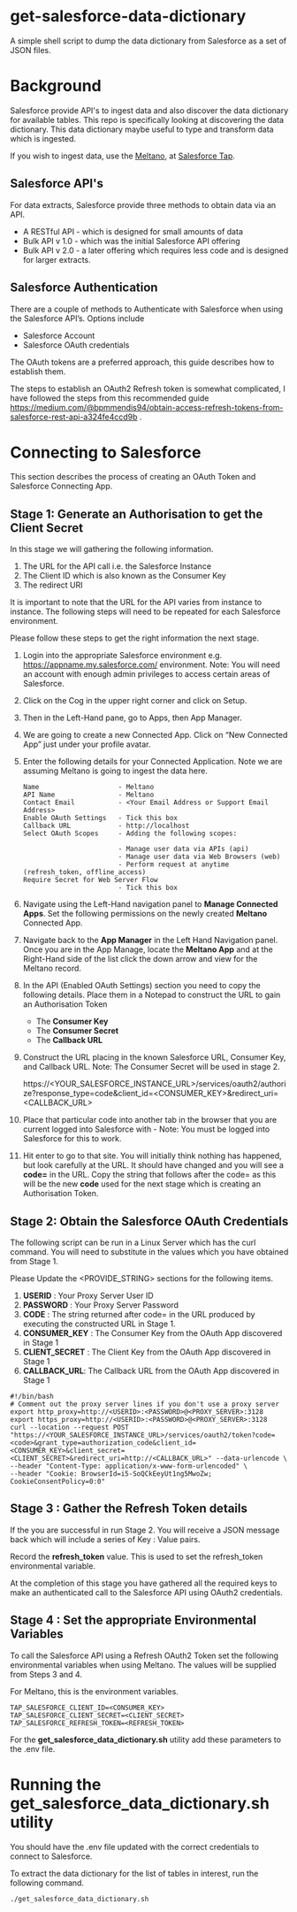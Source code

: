 # get-salesforce-data-dictionary
A simple shell script to dump the data dictionary from Salesforce as a set of JSON files.

# Background

Salesforce provide API's to ingest data and also discover the data dictionary for available tables. This repo is specifically looking at discovering the data dictionary. This data dictionary maybe useful to type and transform data which is ingested.

If you wish to ingest data, use the [Meltano](https://meltano.com/), at [Salesforce Tap](https://hub.meltano.com/extractors/tap-salesforce).

## Salesforce API's

For data extracts, Salesforce provide three methods to obtain data via an API.

- A RESTful API - which is designed for small amounts of data
- Bulk API v 1.0 - which was the initial Salesforce API offering
- Bulk API v 2.0 - a later offering which requires less code and is designed for larger extracts.

## Salesforce Authentication

There are a couple of methods to Authenticate with Salesforce when using the Salesforce API’s. Options include

- Salesforce Account
- Salesforce OAuth credentials

The OAuth tokens are a preferred approach, this guide describes how to establish them.

The steps to establish an OAuth2 Refresh token is somewhat complicated, I have followed the steps from this recommended guide https://medium.com/@bpmmendis94/obtain-access-refresh-tokens-from-salesforce-rest-api-a324fe4ccd9b .

# Connecting to Salesforce

This section describes the process of creating an OAuth Token and Salesforce Connecting App.

## Stage 1: Generate an Authorisation to get the Client Secret

In this stage we will gathering the following information.

1. The URL for the API call i.e. the Salesforce Instance
2. The Client ID which is also known as the Consumer Key
3. The redirect URI

It is important to note that the URL for the API varies from instance to instance. The following steps will need to be repeated for each Salesforce environment.

Please follow these steps to get the right information the next stage. 

1. Login into the appropriate Salesforce environment e.g. https://appname.my.salesforce.com/ environment. Note: You will need an account with enough admin privileges to access certain areas of Salesforce.

2. Click on the Cog in the upper right corner and click on Setup.

3. Then in the Left-Hand pane, go to Apps, then App Manager.

4. We are going to create a new Connected App. Click on “New Connected App” just under your profile avatar.

5. Enter the following details for your Connected Application. Note we are assuming Meltano is going to ingest the data here.

    ```shell
    Name                    - Meltano
    API Name                - Meltano
    Contact Email           - <Your Email Address or Support Email Address>
    Enable OAuth Settings   - Tick this box
    Callback URL            - http://localhost
    Select OAuth Scopes     - Adding the following scopes:

                            - Manage user data via APIs (api)
                            - Manage user data via Web Browsers (web)
                            - Perform request at anytime (refresh_token, offline_access)
    Require Secret for Web Server Flow
                            - Tick this box
    ```
6. Navigate using the Left-Hand navigation panel to **Manage Connected Apps**. Set the following permissions on the newly created **Meltano** Connected App.

7. Navigate back to the **App Manager** in the Left Hand Navigation panel. Once you are in the App Manage, locate the **Meltano App** and at the Right-Hand side of the list click the down arrow and view for the Meltano record.

8. In the API (Enabled OAuth Settings) section you need to copy the following details. Place them in a Notepad to construct the URL to gain an Authorisation Token
    - The **Consumer Key**
    - The **Consumer Secret**
    - The **Callback URL**

9. Construct the URL placing in the known Salesforce URL, Consumer Key, and Callback URL. Note: The Consumer Secret will be used in stage 2.

    https://<YOUR_SALESFORCE_INSTANCE_URL>/services/oauth2/authorize?response_type=code&client_id=<CONSUMER_KEY>&redirect_uri=<CALLBACK_URL>

10. Place that particular code into another tab in the browser that you are current logged into Salesforce with - Note: You must be logged into Salesforce for this to work.

11. Hit enter to go to that site. You will initially think nothing has happened, but look carefully at the URL. It should have changed and you will see a **code=** in the URL. Copy the string that follows after the code= as this will be the new **code** used for the next stage which is creating an Authorisation Token.


## Stage 2: Obtain the Salesforce OAuth Credentials

The following script can be run in a Linux Server which has the curl command. You will need to substitute in the values which you have obtained from Stage 1.

Please Update the <PROVIDE_STRING> sections for the following items.

1. **USERID** : Your Proxy Server User ID
2. **PASSWORD** : Your Proxy Server Password
3. **CODE** : The string returned after code= in the URL produced by executing the constructed URL in Stage 1.
4. **CONSUMER_KEY** : The Consumer Key from the OAuth App discovered in Stage 1
5. **CLIENT_SECRET** :  The Client Key from the OAuth App discovered in Stage 1
6. **CALLBACK_URL**: The Callback URL from the OAuth App discovered in Stage 1


```shell
#!/bin/bash
# Comment out the proxy server lines if you don't use a proxy server
export http_proxy=http://<USERID>:<PASSWORD>@<PROXY_SERVER>:3128
export https_proxy=http://<USERID>:<PASSWORD>@<PROXY_SERVER>:3128
curl --location --request POST "https://<YOUR_SALESFORCE_INSTANCE_URL>/services/oauth2/token?code=<code>&grant_type=authorization_code&client_id=<CONSUMER_KEY>&client_secret=<CLIENT_SECRET>&redirect_uri=http://<CALLBACK_URL>" --data-urlencode \
--header "Content-Type: application/x-www-form-urlencoded" \
--header "Cookie: BrowserId=i5-SoQCkEeyUt1ng5MwoZw; CookieConsentPolicy=0:0"
```

## Stage 3 : Gather the Refresh Token details

If the you are successful in run Stage 2. You will receive a JSON message back which will include a series of Key : Value pairs.

Record the **refresh_token** value. This is used to set the refresh_token environmental variable.

At the completion of this stage you have gathered all the required keys to make an authenticated call to the Salesforce API using OAuth2 credentials.

## Stage 4 : Set the appropriate Environmental Variables

To call the Salesforce API using a Refresh OAuth2 Token set the following environmental variables when using Meltano. The values will be supplied from Steps 3 and 4.

For Meltano, this is the environment variables.

```shell
TAP_SALESFORCE_CLIENT_ID=<CONSUMER_KEY>
TAP_SALESFORCE_CLIENT_SECRET=<CLIENT_SECRET>
TAP_SALESFORCE_REFRESH_TOKEN=<REFRESH_TOKEN>
```

For the **get_salesforce_data_dictionary.sh** utility add these parameters to the .env file.

# Running the get_salesforce_data_dictionary.sh utility

You should have the .env file updated with the correct credentials to connect to Salesforce. 

To extract the data dictionary for the list of tables in interest, run the following command.

```shell
./get_salesforce_data_dictionary.sh
```